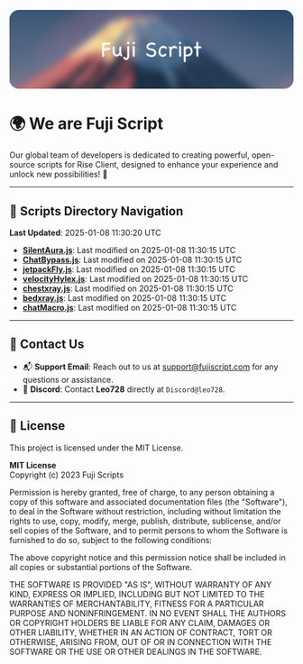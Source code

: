 ![Banner](.github/b.webp)

# 🌍 **We are Fuji Script**

Our global team of developers is dedicated to creating powerful, open-source scripts for Rise Client, designed to enhance your experience and unlock new possibilities! 🌟

---
<!-- SCRIPTS_NAVIGATION_START -->
## 📂 **Scripts Directory Navigation**

**Last Updated**: 2025-01-08 11:30:20 UTC

- **[SilentAura.js](scripts/SilentAura.js)**: Last modified on 2025-01-08 11:30:15 UTC
- **[ChatBypass.js](scripts/ChatBypass.js)**: Last modified on 2025-01-08 11:30:15 UTC
- **[jetpackFly.js](scripts/jetpackFly.js)**: Last modified on 2025-01-08 11:30:15 UTC
- **[velocityHylex.js](scripts/velocityHylex.js)**: Last modified on 2025-01-08 11:30:15 UTC
- **[chestxray.js](scripts/chestxray.js)**: Last modified on 2025-01-08 11:30:15 UTC
- **[bedxray.js](scripts/bedxray.js)**: Last modified on 2025-01-08 11:30:15 UTC
- **[chatMacro.js](scripts/chatMacro.js)**: Last modified on 2025-01-08 11:30:15 UTC

<!-- SCRIPTS_NAVIGATION_END -->

---

## 💬 **Contact Us**  
- 📬 **Support Email**: Reach out to us at [support@fujiscript.com](mailto:support@fujiscript.com) for any questions or assistance.  
- 💬 **Discord**: Contact **Leo728** directly at `Discord@leo728`.

---

## 📜 **License**

This project is licensed under the MIT License.  

**MIT License**  
Copyright (c) 2023 Fuji Scripts  

Permission is hereby granted, free of charge, to any person obtaining a copy of this software and associated documentation files (the "Software"), to deal in the Software without restriction, including without limitation the rights to use, copy, modify, merge, publish, distribute, sublicense, and/or sell copies of the Software, and to permit persons to whom the Software is furnished to do so, subject to the following conditions:  

The above copyright notice and this permission notice shall be included in all copies or substantial portions of the Software.  

THE SOFTWARE IS PROVIDED "AS IS", WITHOUT WARRANTY OF ANY KIND, EXPRESS OR IMPLIED, INCLUDING BUT NOT LIMITED TO THE WARRANTIES OF MERCHANTABILITY, FITNESS FOR A PARTICULAR PURPOSE AND NONINFRINGEMENT. IN NO EVENT SHALL THE AUTHORS OR COPYRIGHT HOLDERS BE LIABLE FOR ANY CLAIM, DAMAGES OR OTHER LIABILITY, WHETHER IN AN ACTION OF CONTRACT, TORT OR OTHERWISE, ARISING FROM, OUT OF OR IN CONNECTION WITH THE SOFTWARE OR THE USE OR OTHER DEALINGS IN THE SOFTWARE.  
